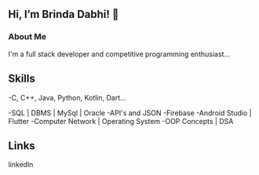 ## Hi, I’m Brinda Dabhi! 👋

### About Me

I'm a full stack developer and competitive programming enthusiast...

## Skills
-C, C++, Java, Python, Kotlin, Dart...

-SQL | DBMS | MySql | Oracle
-API's and JSON
-Firebase
-Android Studio | Flutter
-Computer Network | Operating System
-OOP Concepts | DSA

## Links
linkedln


<!---
BrindaDabhi/BrindaDabhi is a ✨ special ✨ repository because its `README.md` (this file) appears on your GitHub profile.
You can click the Preview link to take a look at your changes.
--->
